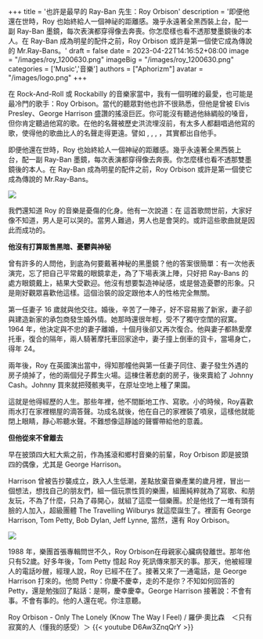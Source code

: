 +++
title = '也許是最早的 Ray-Ban 先生：Roy Orbison'
description = '即便他還在世時，Roy 也始終給人一個神祕的距離感。幾乎永遠著全黑西裝上台，配一副 Ray-Ban 墨鏡，每次表演都穿得像去奔喪。你怎麼樣也看不透那雙墨鏡後的本人。在 Ray-Ban 成為明星的配件之前，Roy Orbison 或許是第一個使它成為傳說的 Mr.Ray-Bans。'
draft = false
date = 2023-04-22T14:16:52+08:00
image = "/images/roy_1200630.png"
imageBig = "/images/roy_1200630.png"
categories = ['Music','音樂']
authors = ["Aphorizm"]
avatar = "/images/logo.png"
+++

在 Rock-And-Roll 或 Rockabilly 的音樂家當中，我有一個明確的最愛，也可能是最冷門的歌手：Roy Orbison。當代的聽眾對他也許不很熟悉，但他是曾被 Elvis Presley、George Harrison 盛讚的搖滾巨匠。你可能沒有聽過他絲綢般的嗓音，但你肯定聽過他寫的歌。在他的名聲被歷史洪流埋沒前，有太多人都翻唱過他寫的歌，使得他的歌曲比人的名聲走得更遠。譬如 <Pretty Woman>, <Crying>, <Only The Lonely>, <In Dreams>，其實都出自他手。

即便他還在世時，Roy 也始終給人一個神祕的距離感。幾乎永遠著全黑西裝上台，配一副 Ray-Ban 墨鏡，每次表演都穿得像去奔喪。你怎麼樣也看不透那雙墨鏡後的本人。在 Ray-Ban 成為明星的配件之前，Roy Orbison 或許是第一個使它成為傳說的 Mr.Ray-Bans。 

![](https://www.aphorizm.com/wp-content/uploads/2023/04/image-4-1024x1024.png)

我們還知道 Roy 的音樂是憂傷的化身。他有一次說道：在 <Crying> 這首歌問世前，大家好像不知道，男人是可以哭的。當男人難過，男人也是會哭的。或許這些歌曲就是因此而成功的。
 
**他沒有打算販售黑暗、憂鬱與神秘**

曾有許多的人問他，到底為何要戴著神秘的黑墨鏡？他的答案很簡單：有一次他表演完，忘了把自己平常戴的眼鏡拿走，為了下場表演上陣，只好把 Ray-Bans 的處方眼鏡戴上，結果大受歡迎。他沒有想要製造神祕感，或是營造憂鬱的形象。只是剛好觀眾喜歡他這樣。這個治裝的設定跟他本人的性格完全無關。  

第一任妻子 16 歲就與他交往。婚後，辛苦了一陣子，好不容易搬了新家，妻子卻與建造新家的承包商發生婚外情。她那時還很年輕，受不了獨守空閨的寂寞。1964 年，他決定與不忠的妻子離婚，十個月後卻又再次復合。他與妻子都熱愛摩托車，復合的隔年，兩人騎著摩托車回家途中，妻子撞上倒車的貨卡，當場身亡，得年 24。

兩年後，Roy 在英國演出當中，得知那幢他與第一任妻子同住、妻子發生外遇的房子燒掉了，他的兩個兒子葬生火場。這棟住著悲劇的房子，後來賣給了 Johnny Cash。Johnny 買來就把殘骸夷平，在原址空地上種了果園。

這就是他得經歷的人生。那些年裡，他不間斷地工作、寫歌。小的時候，Roy喜歡雨水打在家裡棚屋的滴答聲。功成名就後，他在自己的家裡裝了噴泉，這樣他就能閉上眼睛，靜心聆聽水聲。不難想像這靜謐的聲響帶給他的意義。  

**但他從來不曾離去**

早在披頭四大紅大紫之前，作為搖滾和鄉村音樂的前輩，Roy Orbison 即是披頭四的偶像，尤其是 George Harrison。

Harrison 曾被告抄襲成立，跌入人生低潮，差點放棄音樂產業的歲月裡，冒出一個想法，想找自己的朋友們，組一個玩票性質的樂團，組團純粹就為了寫歌、和朋友玩，不為了什麼，只為了尋開心，就組了這麼一個樂團。於是他找了一堆有頭有臉的人加入，超級團體 The Travelling Wilburys 就這麼誕生了。裡面有 George Harrison, Tom Petty, Bob Dylan, Jeff Lynne, 當然，還有 Roy Orbison。

![](https://www.aphorizm.com/wp-content/uploads/2023/04/image-3-1024x540.png)

1988 年，樂團首張專輯問世不久，Roy Orbison在母親家心臟病發離世。那年他只有52歲。好多年後，Tom Petty 憶起 Roy 死訊傳來那天的事。那天，他被經理人的電話吵醒，經理人說，Roy 已經不在了。接著又來了一通電話，是 George Harrison 打來的。他問 Petty：你慶不慶幸，走的不是你？不知如何回答的 Petty，還是勉強回了點話：是啊，慶幸慶幸。George Harrison 接著說：不會有事。不會有事的。他的人還在呢。你注意聽。  

Roy Orbison - Only The Lonely (Know The Way I Feel) / 羅伊·奧比森　＜只有寂寞的人（懂我的感受）＞
{{< youtube D6Aw3ZnqQrY >}}


